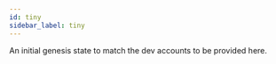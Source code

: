 ```yaml
---
id: tiny
sidebar_label: tiny
---
```


An initial genesis state to match the dev accounts to be provided here.

```json
```
